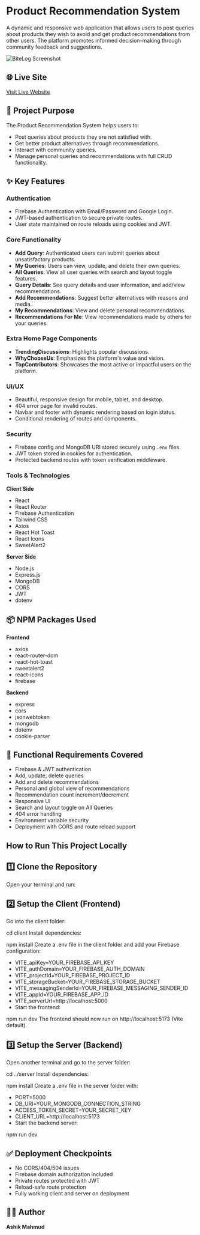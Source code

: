 # Product Recommendation System

A dynamic and responsive web application that allows users to post queries about products they wish to avoid and get product recommendations from other users. The platform promotes informed decision-making through community feedback and suggestions.

![BiteLog Screenshot](https://i.postimg.cc/76FfsNn3/Screenshot-2025-06-28-195228.png)

## 🌐 Live Site

[Visit Live Website](https://query-nest-web-13121.web.app/)

## 🚀 Project Purpose

The Product Recommendation System helps users to:
- Post queries about products they are not satisfied with.
- Get better product alternatives through recommendations.
- Interact with community queries.
- Manage personal queries and recommendations with full CRUD functionality.

## ✨ Key Features

### Authentication
- Firebase Authentication with Email/Password and Google Login.
- JWT-based authentication to secure private routes.
- User state maintained on route reloads using cookies and JWT.

### Core Functionality
- **Add Query**: Authenticated users can submit queries about unsatisfactory products.
- **My Queries**: Users can view, update, and delete their own queries.
- **All Queries**: View all user queries with search and layout toggle features.
- **Query Details**: See query details and user information, and add/view recommendations.
- **Add Recommendations**: Suggest better alternatives with reasons and media.
- **My Recommendations**: View and delete personal recommendations.
- **Recommendations For Me**: View recommendations made by others for your queries.

### Extra Home Page Components
- **TrendingDiscussions**: Highlights popular discussions.
- **WhyChooseUs**: Emphasizes the platform's value and vision.
- **TopContributors**: Showcases the most active or impactful users on the platform.

### UI/UX
- Beautiful, responsive design for mobile, tablet, and desktop.
- 404 error page for invalid routes.
- Navbar and footer with dynamic rendering based on login status.
- Conditional rendering of routes and components.

### Security
- Firebase config and MongoDB URI stored securely using `.env` files.
- JWT token stored in cookies for authentication.
- Protected backend routes with token verification middleware.

### Tools & Technologies

**Client Side**
- React
- React Router
- Firebase Authentication
- Tailwind CSS
- Axios
- React Hot Toast
- React Icons
- SweetAlert2

**Server Side**
- Node.js
- Express.js
- MongoDB
- CORS
- JWT
- dotenv

## 📦 NPM Packages Used

**Frontend**
- axios
- react-router-dom
- react-hot-toast
- sweetalert2
- react-icons
- firebase

**Backend**
- express
- cors
- jsonwebtoken
- mongodb
- dotenv
- cookie-parser


## 📜 Functional Requirements Covered

- Firebase & JWT authentication
- Add, update, delete queries
- Add and delete recommendations
- Personal and global view of recommendations
- Recommendation count increment/decrement
- Responsive UI
- Search and layout toggle on All Queries
- 404 error handling
- Environment variable security
- Deployment with CORS and route reload support

 ## How to Run This Project Locally
## 1️⃣ Clone the Repository
Open your terminal and run:

## 2️⃣ Setup the Client (Frontend)
Go into the client folder:

cd client
Install dependencies:

npm install
Create a .env file in the client folder and add your Firebase configuration:


- VITE_apiKey=YOUR_FIREBASE_API_KEY
- VITE_authDomain=YOUR_FIREBASE_AUTH_DOMAIN
- VITE_projectId=YOUR_FIREBASE_PROJECT_ID
- VITE_storageBucket=YOUR_FIREBASE_STORAGE_BUCKET
- VITE_messagingSenderId=YOUR_FIREBASE_MESSAGING_SENDER_ID
- VITE_appId=YOUR_FIREBASE_APP_ID
- VITE_serverUrl=http://localhost:5000
- Start the frontend:


npm run dev
The frontend should now run on http://localhost:5173 (Vite default).

## 3️⃣ Setup the Server (Backend)
Open another terminal and go to the server folder:


cd ../server
Install dependencies:

npm install
Create a .env file in the server folder with:


- PORT=5000
- DB_URI=YOUR_MONGODB_CONNECTION_STRING
- ACCESS_TOKEN_SECRET=YOUR_SECRET_KEY
- CLIENT_URL=http://localhost:5173
- Start the backend server:


npm run dev

## ✅ Deployment Checkpoints

- No CORS/404/504 issues
- Firebase domain authorization included
- Private routes protected with JWT
- Reload-safe route protection
- Fully working client and server on deployment

## 👨‍💻 Author

**Ashik Mahmud**  

